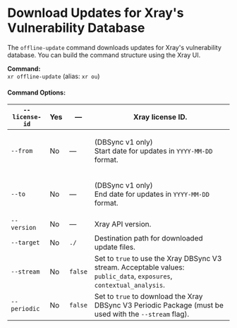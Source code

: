# Download Updates for Xray's Vulnerability Database

The `offline-update` command downloads updates for Xray's vulnerability database. You can build the command structure using the Xray UI.

**Command:**\
`xr offline-update` (alias: `xr ou`)

#### Command Options:

| `--license-id` | Yes | —       | Xray license ID.                                                                                                      |
| -------------- | --- | ------- | --------------------------------------------------------------------------------------------------------------------- |
| `--from`       | No  | —       | <p>(DBSync v1 only)<br>Start date for updates in <code>YYYY-MM-DD</code> format.</p>                                  |
| `--to`         | No  | —       | <p>(DBSync v1 only)<br>End date for updates in <code>YYYY-MM-DD</code> format.</p>                                    |
| `--version`    | No  | —       | Xray API version.                                                                                                     |
| `--target`     | No  | `./`    | Destination path for downloaded update files.                                                                         |
| `--stream`     | No  | `false` | Set to `true` to use the Xray DBSync V3 stream. Acceptable values: `public_data`, `exposures`, `contextual_analysis`. |
| `--periodic`   | No  | `false` | Set to `true` to download the Xray DBSync V3 Periodic Package (must be used with the `--stream` flag).                |
